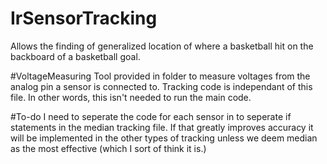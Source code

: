 # IrSensorTracking
Allows the finding of generalized location of where a basketball hit on the backboard of a basketball goal.



#VoltageMeasuring
Tool provided in folder to measure voltages from the analog pin a sensor is connected to. Tracking code is independant of this file. In other words, this isn't needed to run the main code.

#To-do
I need to seperate the code for each sensor in to seperate if statements in the median tracking file. If that greatly improves accuracy it will be implemented in the other types of tracking unless we deem median as the most effective (which I sort of think it is.)